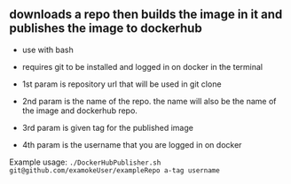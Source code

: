 ## downloads a repo then builds the image in it and publishes the image to dockerhub
- use with bash

- requires git to be installed and logged in on docker in the terminal

- 1st param is repository url that will be used in git clone
- 2nd param is the name of the repo. the name will also be the name of the image and dockerhub repo.
- 3rd param is given tag for the published image
- 4th param is the username that you are logged in on docker

Example usage: ```./DockerHubPublisher.sh git@github.com/examokeUser/exampleRepo a-tag username```
